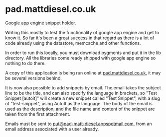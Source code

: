 pad.mattdiesel.co.uk
====================

Google app engine snippet holder.

Writing this mostly to test the functionality of google app engine and get to know it. So far it's been a great success in that regard as there is a lot of code already using the datastore, memcache and other functions.

In order to run this locally, you must download pygments and put it in the lib directory. All the libraries come ready shipped with google app engine so nothing to do there.

A copy of this application is being run online at [pad.mattdiesel.co.uk](http://pad.mattdiesel.co.uk/), it may be several versions behind.


It is now also possible to add snippets by email. The email takes the subject line to be the title, and can also specify the language in brackets, so "Test Snippet [autoit]" will create a new snippet called "Test Snippet", with a slug of "test-snippet", using AutoIt as the language. The body of the email is used as the description, and the file name and content of the snippet are taken from the first attachment.

Emails must be sent to put@pad-matt-diesel.appspotmail.com, from an email address associated with a user already.